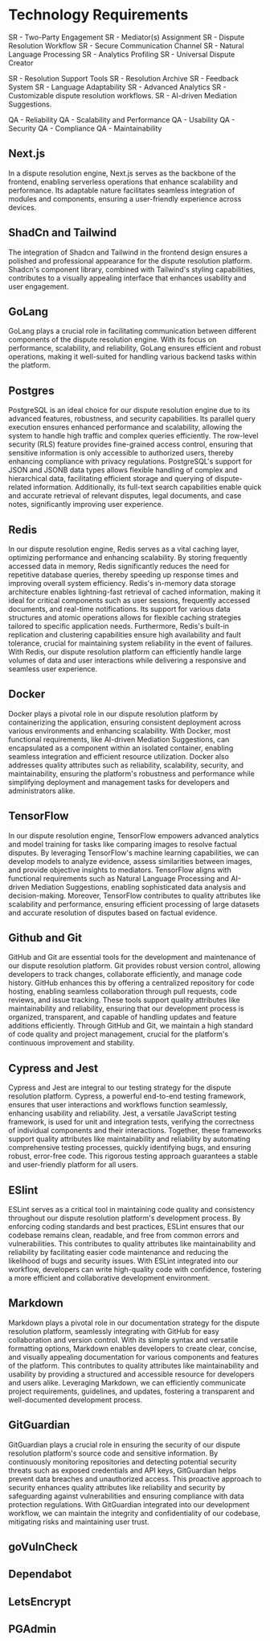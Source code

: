 # Technology Requirements

SR - Two-Party Engagement
SR - Mediator(s) Assignment
SR - Dispute Resolution Workflow
SR - Secure Communication Channel
SR - Natural Language Processing
SR - Analytics Profiling
SR - Universal Dispute Creator

SR - Resolution Support Tools
SR - Resolution Archive
SR - Feedback System
SR - Language Adaptability
SR - Advanced Analytics
SR - Customizable dispute resolution workflows.
SR - AI-driven Mediation Suggestions.

QA - Reliability
QA - Scalability and Performance
QA - Usability
QA - Security
QA - Compliance
QA - Maintainability

## Next.js
In a dispute resolution engine, Next.js serves as the backbone of the frontend, enabling serverless operations 
that enhance scalability and performance. Its adaptable nature facilitates seamless integration of modules and 
components, ensuring a user-friendly experience across devices.

## ShadCn and Tailwind
The integration of Shadcn and Tailwind in the frontend design ensures a polished and professional 
appearance for the dispute resolution platform. Shadcn's component library, combined with 
Tailwind's styling capabilities, contributes to a visually appealing interface that enhances 
usability and user engagement.

## GoLang
GoLang plays a crucial role in facilitating communication between different components of the 
dispute resolution engine. With its focus on performance, scalability, and reliability, 
GoLang ensures efficient and robust operations, making it well-suited for handling 
various backend tasks within the platform.

## Postgres
PostgreSQL is an ideal choice for our dispute resolution engine due to its advanced features, robustness,
and security capabilities. Its parallel query execution ensures enhanced performance and scalability, 
allowing the system to handle high traffic and complex queries efficiently. The row-level security (RLS)
feature provides fine-grained access control, ensuring that sensitive information is only accessible to 
authorized users, thereby enhancing compliance with privacy regulations. PostgreSQL's support for JSON 
and JSONB data types allows flexible handling of complex and hierarchical data, facilitating efficient 
storage and querying of dispute-related information. Additionally, its full-text search capabilities enable 
quick and accurate retrieval of relevant disputes, legal documents, and case notes, significantly 
improving user experience.


## Redis
In our dispute resolution engine, Redis serves as a vital caching layer, optimizing performance and 
enhancing scalability. By storing frequently accessed data in memory, Redis significantly reduces 
the need for repetitive database queries, thereby speeding up response times and improving overall 
system efficiency. Redis's in-memory data storage architecture enables lightning-fast retrieval of 
cached information, making it ideal for critical components such as user sessions, frequently accessed 
documents, and real-time notifications. Its support for various data structures and atomic operations 
allows for flexible caching strategies tailored to specific application needs. Furthermore, Redis's 
built-in replication and clustering capabilities ensure high availability and fault tolerance, crucial 
for maintaining system reliability in the event of failures. With Redis, our dispute resolution platform 
can efficiently handle large volumes of data and user interactions while delivering a responsive and seamless 
user experience.

## Docker

Docker plays a pivotal role in our dispute resolution platform by containerizing the application, ensuring 
consistent deployment across various environments and enhancing scalability. With Docker, most functional 
requirements, like AI-driven Mediation Suggestions, can encapsulated as a component within an isolated 
container, enabling seamless integration and efficient resource utilization. Docker also addresses quality 
attributes such as reliability, scalability, security, and maintainability, ensuring the platform's 
robustness and performance while simplifying deployment and management tasks for developers and 
administrators alike.

## TensorFlow

In our dispute resolution engine, TensorFlow empowers advanced analytics and model training for tasks 
like comparing images to resolve factual disputes. By leveraging TensorFlow's machine learning 
capabilities, we can develop models to analyze evidence, assess similarities between images, and 
provide objective insights to mediators. TensorFlow aligns with functional requirements such as Natural 
Language Processing and AI-driven Mediation Suggestions, enabling sophisticated data analysis and 
decision-making. Moreover, TensorFlow contributes to quality attributes like scalability and performance, 
ensuring efficient processing of large datasets and accurate resolution of disputes based on 
factual evidence.

## Github and Git

GitHub and Git are essential tools for the development and maintenance of our dispute resolution
 platform. Git provides robust version control, allowing developers to track changes, 
 collaborate efficiently, and manage code history. GitHub enhances this by offering a centralized 
 repository for code hosting, enabling seamless collaboration through pull requests, code reviews, 
 and issue tracking. These tools support quality attributes like maintainability and reliability, 
 ensuring that our development process is organized, transparent, and capable of handling updates 
 and feature additions efficiently. Through GitHub and Git, we maintain a high standard of code 
 quality and project management, crucial for the platform's continuous improvement and stability.

## Cypress and Jest

Cypress and Jest are integral to our testing strategy for the dispute resolution platform. 
Cypress, a powerful end-to-end testing framework, ensures that user interactions and workflows 
function seamlessly, enhancing usability and reliability. Jest, a versatile JavaScript testing framework, 
is used for unit and integration tests, verifying the correctness of individual components and their 
interactions. Together, these frameworks support quality attributes like maintainability and reliability 
by automating comprehensive testing processes, quickly identifying bugs, and ensuring robust, error-free 
code. This rigorous testing approach guarantees a stable and user-friendly platform for all users.

## ESlint

ESLint serves as a critical tool in maintaining code quality and consistency throughout our dispute 
resolution platform's development process. By enforcing coding standards and best practices, ESLint 
ensures that our codebase remains clean, readable, and free from common errors and vulnerabilities. This 
contributes to quality attributes like maintainability and reliability by facilitating easier code 
maintenance and reducing the likelihood of bugs and security issues. With ESLint integrated into our 
workflow, developers can write high-quality code with confidence, fostering a more efficient and 
collaborative development environment.

## Markdown

Markdown plays a pivotal role in our documentation strategy for the dispute resolution platform, 
seamlessly integrating with GitHub for easy collaboration and version control. With its simple syntax 
and versatile formatting options, Markdown enables developers to create clear, concise, and visually 
appealing documentation for various components and features of the platform. This contributes to quality 
attributes like maintainability and usability by providing a structured and accessible resource for 
developers and users alike. Leveraging Markdown, we can efficiently communicate project 
requirements, guidelines, and updates, fostering a transparent and well-documented development process.

## GitGuardian 

GitGuardian plays a crucial role in ensuring the security of our dispute resolution platform's source 
code and sensitive information. By continuously monitoring repositories and detecting potential security 
threats such as exposed credentials and API keys, GitGuardian helps prevent data breaches and 
unauthorized access. This proactive approach to security enhances quality attributes like reliability 
and security by safeguarding against vulnerabilities and ensuring compliance with data protection 
regulations. With GitGuardian integrated into our development workflow, we can maintain the integrity 
and confidentiality of our codebase, mitigating risks and maintaining user trust.

## goVulnCheck
## Dependabot
## LetsEncrypt
## PGAdmin
